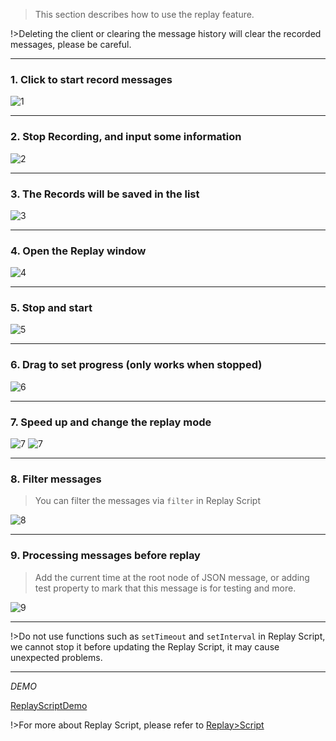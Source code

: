 > This section describes how to use the replay feature.

!>Deleting the client or clearing the message history will clear the recorded messages, please be careful.

---

### 1. Click to start record messages

![1](_media/usage/1.jpg ':size=300')

---

### 2. Stop Recording, and input some information

![2](_media/usage/2.jpg ':size=600')

---

### 3. The Records will be saved in the list

![3](_media/usage/3.jpg ':size=600')

---

### 4. Open the Replay window

![4](_media/usage/4.jpg ':size=600')

---

### 5. Stop and start

![5](_media/usage/5.jpg ':size=600')

---

### 6. Drag to set progress (only works when stopped)

![6](_media/usage/6.jpg ':size=600')

---

### 7. Speed up and change the replay mode

![7](_media/usage/7.jpg ':size=600')
![7](_media/usage/8.jpg ':size=600')

---

### 8. Filter messages

> You can filter the messages via `filter` in Replay Script

![8](_media/usage/9.jpg ':size=600')

---

### 9. Processing messages before replay

> Add the current time at the root node of JSON message, or adding test property to mark that this message is for testing and more.

![9](_media/usage/10.jpg ':size=600')

---

!>Do not use functions such as `setTimeout` and `setInterval` in Replay Script, we cannot stop it before updating the Replay Script, it may cause unexpected problems.

---

_DEMO_

[ReplayScriptDemo](../../common/replay/demo-script.md ':include')

!>For more about Replay Script, please refer to [Replay>Script](en/replay/script.md)

